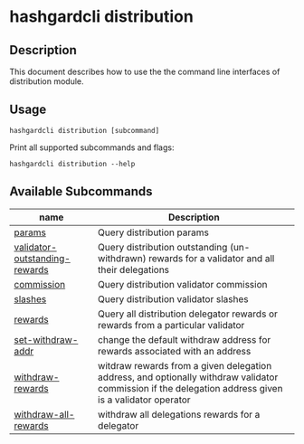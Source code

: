 # hashgardcli distribution

## Description

This document describes how to use the the command line interfaces of distribution module.


## Usage

```
hashgardcli distribution [subcommand]
```

Print all supported subcommands and flags:

```
hashgardcli distribution --help
```

## Available Subcommands

| name                          | Description                                                 |
| --------------------------------| --------------------------------------------------------------|
| [params](params.md)  |Query distribution params |
| [validator-outstanding-rewards](validator-outstanding-rewards.md)  |Query distribution outstanding (un-withdrawn) rewards for a validator and all their delegations|
| [commission](commission.md)  |Query distribution validator commission|
| [slashes](slashes.md)  |Query distribution validator slashes|
| [rewards](rewards.md)  |Query all distribution delegator rewards or rewards from a particular validator|
| [set-withdraw-addr](set-withdraw-address.md)  |change the default withdraw address for rewards associated with an address|
| [withdraw-rewards](withdraw-rewards.md) |witdraw rewards from a given delegation address, and optionally withdraw validator commission if the delegation address given is a validator operator|
| [withdraw-all-rewards](withdraw-rewards.md) | withdraw all delegations rewards for a delegator|
